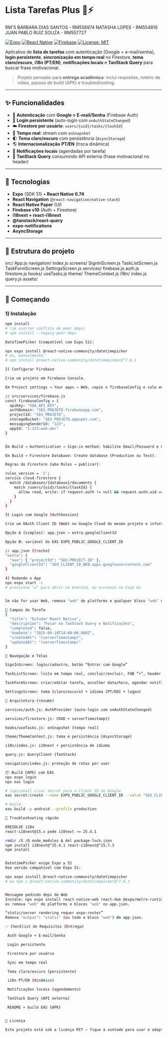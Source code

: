 # Lista Tarefas Plus 📱⚡

RM'S
BÁRBARA DIAS SANTOS - RM556974
NATASHA LOPES - RM554816
JUAN PABLO RUIZ SOUZA - RM557727

[![Expo](https://img.shields.io/badge/Expo-SDK%2051-000?logo=expo)](https://expo.dev/)
[![React Native](https://img.shields.io/badge/React%20Native-0.74-61dafb?logo=react)](https://reactnative.dev/)
[![Firebase](https://img.shields.io/badge/Firebase-Auth%20%7C%20Firestore-ffca28?logo=firebase)](https://firebase.google.com/)
[![License: MIT](https://img.shields.io/badge/License-MIT-green.svg)](#-licença)

Aplicativo de **lista de tarefas** com autenticação (Google + e-mail/senha), **login persistente**, **sincronização em tempo real** no Firestore, **tema claro/escuro**, **i18n (PT/EN)**, **notificações locais** e **TanStack Query** para buscar frase motivacional.

> Projeto pensado para **entrega acadêmica**: inclui requisitos, roteiro de vídeo, passos de build (APK) e troubleshooting.

---

## ✨ Funcionalidades

- 🔐 **Autenticação** com **Google** e **E-mail/Senha** (Firebase Auth)
- 🔁 **Login persistente** (auto-login com `onAuthStateChanged`)
- ☁️ **Firestore por usuário**: `users/{uid}/tasks/{taskId}`
- 🔄 **Tempo real**: stream com `onSnapshot`
- 🌓 **Tema claro/escuro** com persistência (`AsyncStorage`)
- 🌎 **Internacionalização** **PT/EN** (troca dinâmica)
- 🔔 **Notificações locais** (agendadas por tarefa)
- 📡 **TanStack Query** consumindo API externa (frase motivacional no header)

---

## 🧱 Tecnologias

- **Expo** (SDK 51) • **React Native 0.74**
- **React Navigation** (`@react-navigation/native-stack`)
- **React Native Paper** (UI)
- **Firebase v10** (Auth + Firestore)
- **i18next + react-i18next**
- **@tanstack/react-query**
- **expo-notifications**
- **AsyncStorage**

---

## 📂 Estrutura do projeto

src/
App.js
navigation/
index.js
screens/
SignInScreen.js
TaskListScreen.js
TaskFormScreen.js
SettingsScreen.js
services/
firebase.js
auth.js
firestore.js
hooks/
useTasks.js
theme/
ThemeContext.js
i18n/
index.js
query.js
assets/


---

## 🚀 Começando

### 1) Instalação

```bash
npm install
# (se ocorrer conflito de peer deps)
# npm install --legacy-peer-deps

DateTimePicker (compatível com Expo 51):

npx expo install @react-native-community/datetimepicker
# ou, manualmente:
# npm install @react-native-community/datetimepicker@^7.6.1

2) Configurar Firebase

Crie um projeto em Firebase Console.

Em Project settings → Your apps → Web, copie o firebaseConfig e cole em src/services/firebase.js:

// src/services/firebase.js
const firebaseConfig = {
  apiKey: "SUA_API_KEY",
  authDomain: "SEU_PROJETO.firebaseapp.com",
  projectId: "SEU_PROJETO",
  storageBucket: "SEU_PROJETO.appspot.com",
  messagingSenderId: "123",
  appId: "1:123:web:abc"
}


Em Build → Authentication → Sign-in method: habilite Email/Password e Google.

Em Build → Firestore Database: Create database (Production ou Test).

Regras do Firestore (aba Rules → publicar):

rules_version = '2';
service cloud.firestore {
  match /databases/{database}/documents {
    match /users/{uid}/tasks/{taskId} {
      allow read, write: if request.auth != null && request.auth.uid == uid;
    }
  }
}

3) Login com Google (AuthSession)

Crie um OAuth Client ID (Web) no Google Cloud do mesmo projeto e informe o Client ID no app:

Opção A (simples): app.json → extra.googleClientId

Opção B: variável do EAS EXPO_PUBLIC_GOOGLE_CLIENT_ID

// app.json (trecho)
"extra": {
  "eas": { "projectId": "SEU-PROJECT-ID" },
  "googleClientId": "SEU_CLIENT_ID_WEB.apps.googleusercontent.com"
}

4) Rodando o App
npx expo start -c
# pressione "a" para abrir no Android, ou escaneie no Expo Go


Se não for usar Web, remova "web" de platforms e qualquer bloco "web" no app.json.

🧪 Campos da Tarefa
{
  "title": "Estudar React Native",
  "description": "Focar no TanStack Query e Notificações",
  "completed": false,
  "dueDate": "2025-09-10T14:00:00.000Z",
  "createdAt": "(serverTimestamp)",
  "updatedAt": "(serverTimestamp)"
}

🧭 Navegação e Telas

SignInScreen: login/cadastro, botão “Entrar com Google”

TaskListScreen: lista em tempo real, concluir/excluir, FAB “+”, header com frase (TanStack Query)

TaskFormScreen: criar/editar tarefa, escolher data/hora, agendar notificação

SettingsScreen: tema (claro/escuro) + idioma (PT/EN) + logout

🧠 Arquitetura (resumo)

services/auth.js: AuthProvider (auto-login com onAuthStateChanged)

services/firestore.js: CRUD + serverTimestamp()

hooks/useTasks.js: onSnapshot (tempo real)

theme/ThemeContext.js: tema e persistência (AsyncStorage)

i18n/index.js: i18next + persistência de idioma

query.js: QueryClient (TanStack)

navigation/index.js: proteção de rotas por user

📦 Build (APK) com EAS
npx expo login
npx eas login

# (opcional) criar secret para o Client ID do Google
eas secret:create --name EXPO_PUBLIC_GOOGLE_CLIENT_ID --value "SEU_CLIENT_ID_WEB.apps.googleusercontent.com"

# build
eas build -p android --profile production

🐞 Troubleshooting rápido

ERESOLVE i18n
react-i18next@15.x pede i18next >= 25.4.1

rmdir /S /Q node_modules & del package-lock.json
npm install i18next@^25.4.1 react-i18next@^15.7.3
npm install


DatetimePicker exige Expo ≥ 52
Use versão compatível com Expo 51:

npx expo install @react-native-community/datetimepicker
# ou npm i @react-native-community/datetimepicker@^7.6.1


Mensagem pedindo deps de Web
Instale: npx expo install react-native-web react-dom @expo/metro-runtime
ou remova "web" de platforms e blocos "web" no app.json.

“static/server rendering requer expo-router”
Remova "output": "static" (ou todo o bloco "web") do app.json.

✅ Checklist de Requisitos (Entrega)

 Auth Google + E-mail/Senha

 Login persistente

 Firestore por usuário

 Sync em tempo real

 Tema claro/escuro (persistente)

 i18n PT/EN (dinâmico)

 Notificações locais (agendamento)

 TanStack Query (API externa)

 README + build EAS (APK)


📜 Licença

Este projeto está sob a licença MIT — fique à vontade para usar e adaptar.
